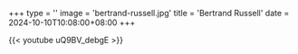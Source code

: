 +++
type = ''
image = 'bertrand-russell.jpg'
title = 'Bertrand Russell'
date = 2024-10-10T10:08:00+08:00
+++


{{< youtube uQ9BV_debgE >}}